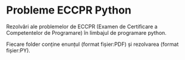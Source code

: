 # Probleme ECCPR Python
  Rezolvări ale problemelor de ECCPR (Examen de Certificare a Competentelor de Programare) în limbajul de programare python.
  
  Fiecare folder conține enunțul (format fișier:PDF) și rezolvarea (format fișier:PY).
